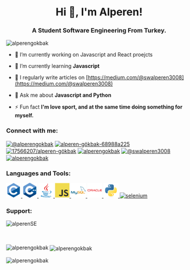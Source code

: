 <h1 align="center">Hi 👋, I'm Alperen!</h1>
<h3 align="center">A Student Software Engineering From Turkey.</h3>

<p align="left"> <img src="https://komarev.com/ghpvc/?username=alperengokbak&label=Profile%20views&color=0e75b6&style=flat" alt="alperengokbak" /> </p>

- 🔭 I’m currently working on Javascript and React proejcts

- 🌱 I’m currently learning **Javascript**

- 📝 I regularly write articles on [https://medium.com/@swalperen3008](https://medium.com/@swalperen3008)

- 💬 Ask me about **Javascript and Python**

- ⚡ Fun fact **I'm love sport, and at the same time doing something for myself.**

<h3 align="left">Connect with me:</h3>
<p align="left">
<a href="https://dev.to/@alperengokbak" target="blank"><img align="center" src="https://raw.githubusercontent.com/rahuldkjain/github-profile-readme-generator/master/src/images/icons/Social/devto.svg" alt="@alperengokbak" height="30" width="40" /></a>
<a href="https://linkedin.com/in/alperen-gökbak-68988a225" target="blank"><img align="center" src="https://raw.githubusercontent.com/rahuldkjain/github-profile-readme-generator/master/src/images/icons/Social/linked-in-alt.svg" alt="alperen-gökbak-68988a225" height="30" width="40" /></a>
<a href="https://stackoverflow.com/users/17566207/alperen-gökbak" target="blank"><img align="center" src="https://raw.githubusercontent.com/rahuldkjain/github-profile-readme-generator/master/src/images/icons/Social/stack-overflow.svg" alt="17566207/alperen-gökbak" height="30" width="40" /></a>
<a href="https://instagram.com/alperengokbak" target="blank"><img align="center" src="https://raw.githubusercontent.com/rahuldkjain/github-profile-readme-generator/master/src/images/icons/Social/instagram.svg" alt="alperengokbak" height="30" width="40" /></a>
<a href="https://medium.com/@swalperen3008" target="blank"><img align="center" src="https://raw.githubusercontent.com/rahuldkjain/github-profile-readme-generator/master/src/images/icons/Social/medium.svg" alt="@swalperen3008" height="30" width="40" /></a>
<a href="https://www.hackerrank.com/alperengokbak" target="blank"><img align="center" src="https://raw.githubusercontent.com/rahuldkjain/github-profile-readme-generator/master/src/images/icons/Social/hackerrank.svg" alt="alperengokbak" height="30" width="40" /></a>
</p>

<h3 align="left">Languages and Tools:</h3>
<p align="left"> <a href="https://www.cprogramming.com/" target="_blank" rel="noreferrer"> <img src="https://raw.githubusercontent.com/devicons/devicon/master/icons/c/c-original.svg" alt="c" width="40" height="40"/> </a> <a href="https://www.w3schools.com/cpp/" target="_blank" rel="noreferrer"> <img src="https://raw.githubusercontent.com/devicons/devicon/master/icons/cplusplus/cplusplus-original.svg" alt="cplusplus" width="40" height="40"/> </a> <a href="https://www.java.com" target="_blank" rel="noreferrer"> <img src="https://raw.githubusercontent.com/devicons/devicon/master/icons/java/java-original.svg" alt="java" width="40" height="40"/> </a> <a href="https://developer.mozilla.org/en-US/docs/Web/JavaScript" target="_blank" rel="noreferrer"> <img src="https://raw.githubusercontent.com/devicons/devicon/master/icons/javascript/javascript-original.svg" alt="javascript" width="40" height="40"/> </a> <a href="https://www.mysql.com/" target="_blank" rel="noreferrer"> <img src="https://raw.githubusercontent.com/devicons/devicon/master/icons/mysql/mysql-original-wordmark.svg" alt="mysql" width="40" height="40"/> </a> <a href="https://www.oracle.com/" target="_blank" rel="noreferrer"> <img src="https://raw.githubusercontent.com/devicons/devicon/master/icons/oracle/oracle-original.svg" alt="oracle" width="40" height="40"/> </a> <a href="https://www.python.org" target="_blank" rel="noreferrer"> <img src="https://raw.githubusercontent.com/devicons/devicon/master/icons/python/python-original.svg" alt="python" width="40" height="40"/> </a> <a href="https://www.selenium.dev" target="_blank" rel="noreferrer"> <img src="https://raw.githubusercontent.com/detain/svg-logos/780f25886640cef088af994181646db2f6b1a3f8/svg/selenium-logo.svg" alt="selenium" width="40" height="40"/> </a> </p>

<h3 align="left">Support:</h3>
<p><a href="https://www.buymeacoffee.com/alperenSE"> <img align="left" src="https://cdn.buymeacoffee.com/buttons/v2/default-yellow.png" height="50" width="210" alt="alperenSE" /></a></p><br><br><br>

<p><img align="left" src="https://github-readme-stats.vercel.app/api/top-langs?username=alperengokbak&show_icons=true&locale=en&layout=compact" alt="alperengokbak" /></p>

<p>&nbsp;<img align="center" src="https://github-readme-stats.vercel.app/api?username=alperengokbak&show_icons=true&locale=en" alt="alperengokbak" /></p>

<p><img align="center" src="https://github-readme-streak-stats.herokuapp.com/?user=alperengokbak&" alt="alperengokbak" /></p>
